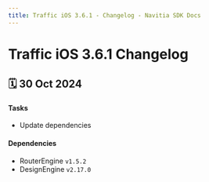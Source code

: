 ```yaml
---
title: Traffic iOS 3.6.1 - Changelog - Navitia SDK Docs
---
```


# Traffic iOS 3.6.1 Changelog

<h2>🗓 30 Oct 2024</h2>

#### Tasks
- Update dependencies

#### Dependencies
- RouterEngine `v1.5.2`
- DesignEngine `v2.17.0`